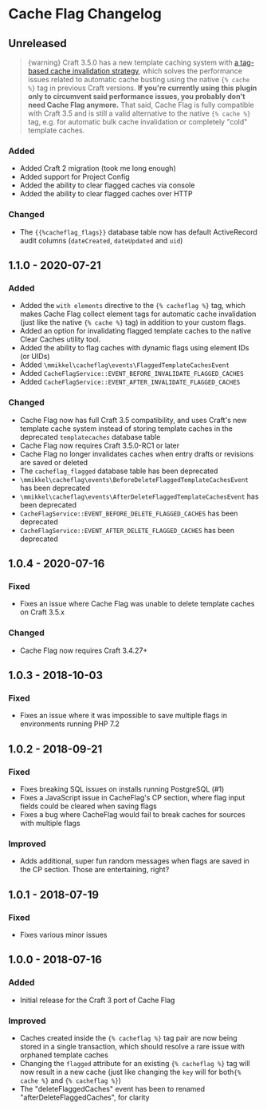 # Cache Flag Changelog

## Unreleased  

> {warning} Craft 3.5.0 has a new template caching system with [a tag-based cache invalidation strategy](https://github.com/craftcms/cms/issues/1507#issuecomment-633147835), which solves the performance issues related to automatic cache busting using the native `{% cache %}` tag in previous Craft versions. **If you're currently using this plugin only to circumvent said performance issues, you probably don't need Cache Flag anymore.**  That said, Cache Flag is fully compatible with Craft 3.5 and is still a valid alternative to the native `{% cache %}` tag, e.g. for automatic bulk cache invalidation or completely "cold" template caches.  

### Added  
- Added Craft 2 migration (took me long enough)  
- Added support for Project Config  
- Added the ability to clear flagged caches via console  
- Added the ability to clear flagged caches over HTTP  

### Changed  
- The `{{%cacheflag_flags}}` database table now has default ActiveRecord audit columns (`dateCreated`, `dateUpdated` and `uid`)  

## 1.1.0 - 2020-07-21

### Added  
- Added the `with elements` directive to the `{% cacheflag %}` tag, which makes Cache Flag collect element tags for automatic cache invalidation (just like the native `{% cache %}` tag) in addition to your custom flags.  
- Added an option for invalidating flagged template caches to the native Clear Caches utility tool.  
- Added the ability to flag caches with dynamic flags using element IDs (or UIDs)  
- Added `\mmikkel\cacheflag\events\FlaggedTemplateCachesEvent`  
- Added `CacheFlagService::EVENT_BEFORE_INVALIDATE_FLAGGED_CACHES`  
- Added `CacheFlagService::EVENT_AFTER_INVALIDATE_FLAGGED_CACHES`  

### Changed  
- Cache Flag now has full Craft 3.5 compatibility, and uses Craft's new template cache system instead of storing template caches in the deprecated `templatecaches` database table  
- Cache Flag now requires Craft 3.5.0-RC1 or later  
- Cache Flag no longer invalidates caches when entry drafts or revisions are saved or deleted  
- The `cacheflag_flagged` database table has been deprecated  
- `\mmikkel\cacheflag\events\BeforeDeleteFlaggedTemplateCachesEvent` has been deprecated
- `\mmikkel\cacheflag\events\AfterDeleteFlaggedTemplateCachesEvent` has been deprecated  
- `CacheFlagService::EVENT_BEFORE_DELETE_FLAGGED_CACHES` has been deprecated  
- `CacheFlagService::EVENT_AFTER_DELETE_FLAGGED_CACHES` has been deprecated  

## 1.0.4 - 2020-07-16

### Fixed
- Fixes an issue where Cache Flag was unable to delete template caches on Craft 3.5.x

### Changed
- Cache Flag now requires Craft 3.4.27+

## 1.0.3 - 2018-10-03

### Fixed
- Fixes an issue where it was impossible to save multiple flags in environments running PHP 7.2

## 1.0.2 - 2018-09-21

### Fixed
- Fixes breaking SQL issues on installs running PostgreSQL (#1)
- Fixes a JavaScript issue in CacheFlag's CP section, where flag input fields could be cleared when saving flags
- Fixes a bug where CacheFlag would fail to break caches for sources with multiple flags

### Improved
- Adds additional, super fun random messages when flags are saved in the CP section. Those are entertaining, right?

## 1.0.1 - 2018-07-19

### Fixed
- Fixes various minor issues

## 1.0.0 - 2018-07-16

### Added
- Initial release for the Craft 3 port of Cache Flag

### Improved
- Caches created inside the `{% cacheflag %}` tag pair are now being stored in a single transaction, which should resolve a rare issue with orphaned template caches
- Changing the `flagged` attribute for an existing `{% cacheflag %}` tag will now result in a new cache (just like changing the `key` will for both`{% cache %}` and `{% cacheflag %}`)
- The "deleteFlaggedCaches" event has been to renamed "afterDeleteFlaggedCaches", for clarity
